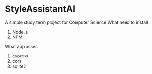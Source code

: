 # StyleAssistantAI
A simple study term project for Computer Science
What need to install
1. Node.js
2. NPM

What app usses
1. express
2. cors
3. sqlite3

